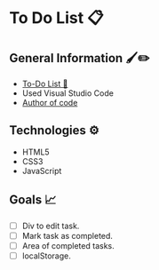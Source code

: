 # To Do List 📋
## General Information 🖌✏️
- [To-Do List 📌](https://luluoliv.github.io/to-do-list/)
- Used Visual Studio Code
- [Author of code](https://github.com/luluoliv)
##

## Technologies ⚙️
- HTML5
- CSS3
- JavaScript

## Goals 📈

- [ ] Div to edit task.
- [ ] Mark task as completed.
- [ ] Area of ​​completed tasks.
- [ ] localStorage.
